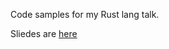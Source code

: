 Code samples for my Rust lang talk.

Sliedes are [here](https://docs.google.com/presentation/d/1ISfmjm1yKwsOS2siOIWoTl-tF6nmhhuY8p5oDt_Zg_0/edit?usp=sharing)
